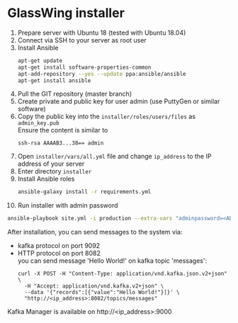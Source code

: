 # GlassWing installer

1. Prepare server with Ubuntu 18 (tested with Ubuntu 18.04)
2. Connect via SSH to your server as root user
3. Install Ansible
   ```bash
   apt-get update
   apt-get install software-properties-common
   apt-add-repository --yes --update ppa:ansible/ansible
   apt-get install ansible
   ```
4. Pull the GIT repository (master branch)
5. Create private and public key for user admin (use PuttyGen or similar software)
6. Copy the public key into the <code>installer/roles/users/files</code> as <code>admin_key.pub</code>  
   Ensure the content is similar to
   ```
   ssh-rsa AAAAB3...38== admin
   ```
7. Open <code>installer/vars/all.yml</code> file and change <code>ip_address</code> to the IP address of your server
8. Enter directory <code>installer</code>
9. Install Ansible roles
   ```bash
   ansible-galaxy install -r requirements.yml
   ```
10. Run installer with admin password
   ```bash
   ansible-playbook site.yml -i production --extra-vars "adminpassword=<ADMIN_PASSWORD>"
   ```

After installation, you can send messages to the system via:
- kafka protocol on port 9092
- HTTP protocol on port 8082  
  you can send message 'Hello World!' on kafka topic 'messages':
  ```
  curl -X POST -H "Content-Type: application/vnd.kafka.json.v2+json" \
    -H "Accept: application/vnd.kafka.v2+json" \
    --data '{"records":[{"value":"Hello World!"}]}' \
    "http://<ip_address>:8082/topics/messages"
  ```

Kafka Manager is available on http://<ip_address>:9000
